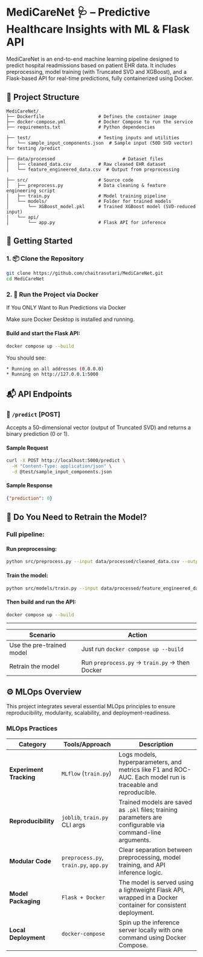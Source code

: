 # MediCareNet 🩺 – Predictive Healthcare Insights with ML & Flask API

MediCareNet is an end-to-end machine learning pipeline designed to predict hospital readmissions based on patient EHR data. It includes preprocessing, model training (with Truncated SVD and XGBoost), and a Flask-based API for real-time predictions, fully containerized using Docker.


## 📁 Project Structure

```plaintext
MediCareNet/
├── Dockerfile                    # Defines the container image
├── docker-compose.yml            # Docker Compose to run the service
├── requirements.txt              # Python dependencies

├── test/                         # Testing inputs and utilities
│   └── sample_input_components.json  # Sample input (50D SVD vector) for testing /predict

├── data/processed                         # Dataset files
│   ├── cleaned_data.csv          # Raw cleaned EHR dataset
│   └── feature_engineered_data.csv  # Output from preprocessing

├── src/                          # Source code
│   ├── preprocess.py             # Data cleaning & feature engineering script
│   ├── train.py                  # Model training pipeline
│   └── models/                   # Folder for trained models
│       └── XGBoost_model.pkl     # Trained XGBoost model (SVD-reduced input)
│   └── api/                   
│       └── app.py                # Flask API for inference 

```

## 🚀 Getting Started

### 1. 📦 Clone the Repository

```bash
git clone https://github.com/chaitrasutari/MediCareNet.git
cd MediCareNet
```


### 2. 🐳 Run the Project via Docker

If You ONLY Want to Run Predictions via Docker

Make sure Docker Desktop is installed and running.

#### Build and start the Flask API:
```bash
docker compose up --build
```

You should see:
```bash
* Running on all addresses (0.0.0.0)
* Running on http://127.0.0.1:5000
```

## 📬 API Endpoints

### 🔹 `/predict` [POST]
Accepts a 50-dimensional vector (output of Truncated SVD) and returns a binary prediction (0 or 1).

#### Sample Request
```bash
curl -X POST http://localhost:5000/predict \
  -H "Content-Type: application/json" \
  -d @test/sample_input_components.json
```

#### Sample Response
```json
{"prediction": 0}
```


## 🧠 Do You Need to Retrain the Model?

### Full pipeline:

#### Run preprocessing:
```bash
python src/preprocess.py --input data/processed/cleaned_data.csv --output data/processed/feature_engineered_data.csv
```

#### Train the model:
```bash
python src/models/train.py --input data/processed/feature_engineered_data.csv --model_out src/models/XGBoost_model.pkl
```

#### Then build and run the API:
```bash
docker compose up --build
```

---

| Scenario                      | Action                                           |
|------------------------------|--------------------------------------------------|
| Use the pre-trained model | Just run `docker compose up --build`            |
| Retrain the model         | Run `preprocess.py` → `train.py` → then Docker  |


## ⚙️ MLOps Overview

This project integrates several essential MLOps principles to ensure reproducibility, modularity, scalability, and deployment-readiness.



### MLOps Practices

| Category            | Tools/Approach              | Description |
|---------------------|-----------------------------|-------------|
| **Experiment Tracking** | `MLflow` (`train.py`)     | Logs models, hyperparameters, and metrics like F1 and ROC-AUC. Each model run is traceable and reproducible. |
| **Reproducibility**     | `joblib`, `train.py` CLI args | Trained models are saved as `.pkl` files; training parameters are configurable via command-line arguments. |
| **Modular Code**        | `preprocess.py`, `train.py`, `app.py` | Clear separation between preprocessing, model training, and API inference logic. |
| **Model Packaging**     | `Flask + Docker`          | The model is served using a lightweight Flask API, wrapped in a Docker container for consistent deployment. |
| **Local Deployment**    | `docker-compose`          | Spin up the inference server locally with one command using Docker Compose. |


